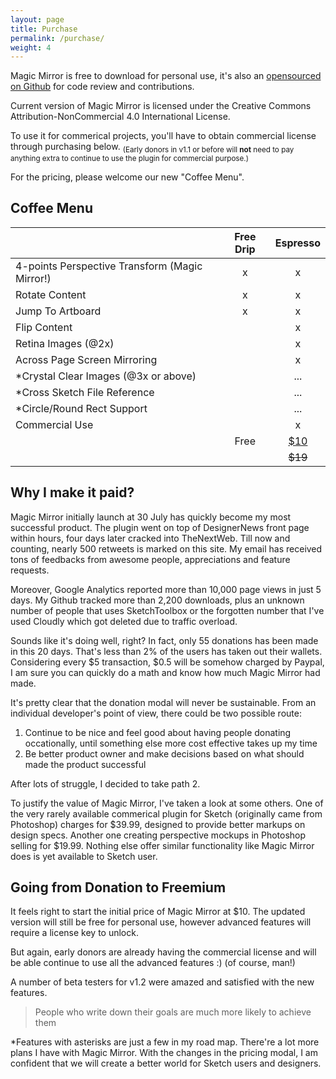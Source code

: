 ```yaml
---
layout: page
title: Purchase
permalink: /purchase/
weight: 4
---
```



Magic Mirror is free to download for personal use, it's also an [opensourced on Github](http://github.com/jamztang/MagicMirror) for code review and contributions.

Current version of Magic Mirror is licensed under the Creative Commons Attribution-NonCommercial 4.0 International License.

To use it for commerical projects, you'll have to obtain commercial license through purchasing below. <sub>(Early donors in v1.1 or before will **not** need to pay anything extra to continue to use the plugin for commercial purpose.)</sub>

For the pricing, please welcome our new "Coffee Menu".

## Coffee Menu

||Free Drip |Espresso|
|---|:-:|:-:|
|4-points Perspective Transform (Magic Mirror!)|x|x|
|Rotate Content|x|x|
|Jump To Artboard|x|x|
|Flip Content| |x|
|Retina Images (@2x)| |x|
|Across Page Screen Mirroring| |x|
|*Crystal Clear Images (@3x or above)| |...|
|*Cross Sketch File Reference| |...|
|*Circle/Round Rect Support| |...|
|Commercial Use| |x|
| |Free|<a href="javascript:void(0);" identifier="Buy" onclick="donateClicked()" class="center btn btn-outline orange">$10</a>|
| ||<s>$19</s>|

## Why I make it paid?

Magic Mirror initially launch at 30 July has quickly become my most successful product. The plugin went on top of DesignerNews front page within hours, four days later cracked into TheNextWeb. Till now and counting, nearly 500 retweets is marked on this site. My email has received tons of feedbacks from awesome people, appreciations and feature requests.

Moreover, Google Analytics reported more than 10,000 page views in just 5 days. My Github tracked more than 2,200 downloads, plus an unknown number of people that uses SketchToolbox or the forgotten number that I've used Cloudly which got deleted due to traffic overload.

Sounds like it's doing well, right? In fact, only 55 donations has been made in this 20 days. That's less than 2% of the users has taken out their wallets. Considering every $5 transaction, $0.5 will be somehow charged by Paypal, I am sure you can quickly do a math and know how much Magic Mirror had made.

It's pretty clear that the donation modal will never be sustainable. From an individual developer's point of view, there could be two possible route:

1. Continue to be nice and feel good about having people donating occationally, until something else more cost effective takes up my time
2. Be better product owner and make decisions based on what should made the product successful

<!-- ![](/images/red-blue-pill.jpg) -->

After lots of struggle, I decided to take path 2.

To justify the value of Magic Mirror, I've taken a look at some others. One of the very rarely available commerical plugin for Sketch (originally came from Photoshop) charges for $39.99, designed to provide better markups on design specs. Another one creating perspective mockups in Photoshop selling for $19.99. Nothing else offer similar functionality like Magic Mirror does is yet available to Sketch user.

## Going from Donation to Freemium

It feels right to start the initial price of Magic Mirror at $10. The updated version will still be free for personal use, however advanced features will require a license key to unlock.

But again, early donors are already having the commercial license and will be able continue to use all the advanced features :) (of course, man!)

A number of beta testers for v1.2 were amazed and satisfied with the new features.

> People who write down their goals are much more likely to achieve them

*Features with asterisks are just a few in my road map. There're a lot more plans I have with Magic Mirror. With the changes in the pricing modal, I am confident that we will create a better world for Sketch users and designers.



